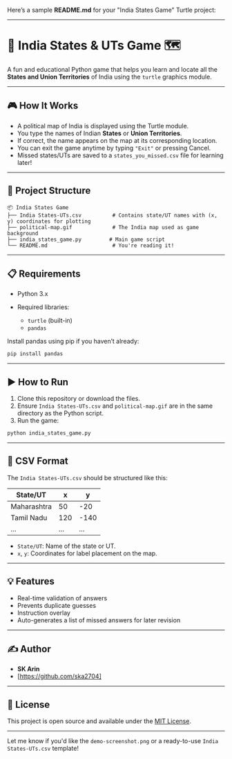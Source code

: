 Here’s a sample **README.md** for your "India States Game" Turtle project:

---

# 🧩 India States & UTs Game 🗺️

A fun and educational Python game that helps you learn and locate all the **States and Union Territories** of India using the `turtle` graphics module.

---

## 🎮 How It Works

* A political map of India is displayed using the Turtle module.
* You type the names of Indian **States** or **Union Territories**.
* If correct, the name appears on the map at its corresponding location.
* You can exit the game anytime by typing `"Exit"` or pressing Cancel.
* Missed states/UTs are saved to a `states_you_missed.csv` file for learning later!

---

## 📁 Project Structure

```
📦 India States Game
├── India States-UTs.csv          # Contains state/UT names with (x, y) coordinates for plotting
├── political-map.gif             # The India map used as game background
├── india_states_game.py         # Main game script
└── README.md                     # You're reading it!
```

---

## 📋 Requirements

* Python 3.x
* Required libraries:

  * `turtle` (built-in)
  * `pandas`

Install pandas using pip if you haven’t already:

```bash
pip install pandas
```

---

## ▶️ How to Run

1. Clone this repository or download the files.
2. Ensure `India States-UTs.csv` and `political-map.gif` are in the same directory as the Python script.
3. Run the game:

```bash
python india_states_game.py
```

---

## 📌 CSV Format

The `India States-UTs.csv` should be structured like this:

| State/UT    | x   | y    |
| ----------- | --- | ---- |
| Maharashtra | 50  | -20  |
| Tamil Nadu  | 120 | -140 |
| ...         | ... | ...  |

* `State/UT`: Name of the state or UT.
* `x`, `y`: Coordinates for label placement on the map.

---

## 💡 Features

* Real-time validation of answers
* Prevents duplicate guesses
* Instruction overlay
* Auto-generates a list of missed answers for later revision

---

## ✍️ Author

* **SK Arin**
* [https://github.com/ska2704]

---

## 📜 License

This project is open source and available under the [MIT License](LICENSE).

---

Let me know if you'd like the `demo-screenshot.png` or a ready-to-use `India States-UTs.csv` template!
